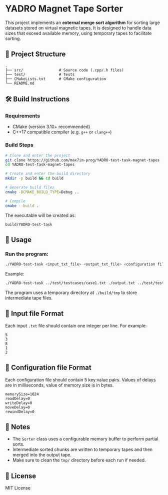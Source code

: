 # YADRO Magnet Tape Sorter

This project implements an **external merge sort algorithm** for sorting large datasets stored on virtual magnetic tapes. It is designed to handle data sizes that exceed available memory, using temporary tapes to facilitate sorting.

## 📁 Project Structure

```
.
├── src/                # Source code (.cpp/.h files)
├── test/               # Tests
├── CMakeLists.txt      # CMake configuration
└── README.md           
```

## 🛠 Build Instructions

### Requirements
- CMake (version 3.10+ recommended)
- C++17 compatible compiler (e.g. `g++` or `clang++`)

### Build Steps

```bash
# Clone and enter the project
git clone https://github.com/max7im-prog/YADRO-test-task-magnet-tapes
cd YADRO-test-task-magnet-tapes

# Create and enter the build directory
mkdir -p build && cd build

# Generate build files
cmake -DCMAKE_BUILD_TYPE=Debug ..

# Compile
cmake --build .
```

The executable will be created as:
```
build/YADRO-test-task
```

## 🚀 Usage

### Run the program:

```bash
./YADRO-test-task <input_txt_file> <output_txt_file> <configuration file>
```

Example:

```bash
./YADRO-test-task ../test/testcases/case1.txt ./output.txt ../test/testConfigs/config1.txt 
```

The program uses a temporary directory at `./build/tmp` to store intermediate tape files.

## 🧪 Input file Format

Each input `.txt` file should contain one integer per line. For example:

```
5
3
8
1
2
```

## 🔧 Configuration file Format

Each configuration file should contain 5 key:value pairs. Values of delays are in milliseconds, value of memory size is in bytes.

```
memorySize=1024
readDelay=0
writeDelay=0
moveDelay=0
rewindDelay=0
```

## 📝 Notes

- The `Sorter` class uses a configurable memory buffer to perform partial sorts.
- Intermediate sorted chunks are written to temporary tapes and then merged into the output tape.
- Make sure to clean the `tmp/` directory before each run if needed.

## 📄 License

MIT License
